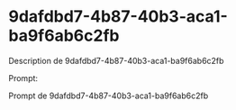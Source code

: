 # 9dafdbd7-4b87-40b3-aca1-ba9f6ab6c2fb

Description de 9dafdbd7-4b87-40b3-aca1-ba9f6ab6c2fb

Prompt:

Prompt de 9dafdbd7-4b87-40b3-aca1-ba9f6ab6c2fb